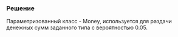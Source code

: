 ### Решение

Параметризованный класс - Money, используется для раздачи денежных сумм заданного типа с вероятностью 0.05.